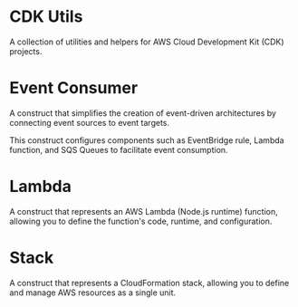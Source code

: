 # CDK Utils

A collection of utilities and helpers for AWS Cloud Development Kit (CDK) projects.

# Event Consumer

A construct that simplifies the creation of event-driven architectures by connecting event sources to event targets.

This construct configures components such as EventBridge rule, 
Lambda function, and SQS Queues to facilitate event consumption.

# Lambda

A construct that represents an AWS Lambda (Node.js runtime) function, 
allowing you to define the function's code, runtime, and configuration.

# Stack

A construct that represents a CloudFormation stack, 
allowing you to define and manage AWS resources as a single unit.
